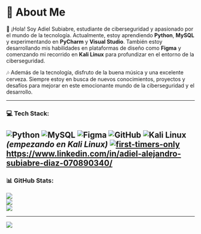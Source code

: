 # 💫 About Me

👋 ¡Hola! Soy Adiel Subiabre, estudiante de ciberseguridad y apasionado por el mundo de la tecnología. Actualmente, estoy aprendiendo **Python**, **MySQL** y experimentando en **PyCharm** y **Visual Studio**. También estoy desarrollando mis habilidades en plataformas de diseño como **Figma** y comenzando mi recorrido en **Kali Linux** para profundizar en el entorno de la ciberseguridad.

🎶 Además de la tecnología, disfruto de la buena música y una excelente cerveza. Siempre estoy en busca de nuevos conocimientos, proyectos y desafíos para mejorar en este emocionante mundo de la ciberseguridad y el desarrollo.

---

### 💻 Tech Stack:
![Python](https://img.shields.io/badge/python-3670A0?style=for-the-badge&logo=python&logoColor=ffdd54) 
![MySQL](https://img.shields.io/badge/mysql-4479A1.svg?style=for-the-badge&logo=mysql&logoColor=white) 
![Figma](https://img.shields.io/badge/figma-%23F24E1E.svg?style=for-the-badge&logo=figma&logoColor=white) 
![GitHub](https://img.shields.io/badge/github-%23121011.svg?style=for-the-badge&logo=github&logoColor=white) 
![Kali Linux](https://img.shields.io/badge/kali%20linux-557C94?style=for-the-badge&logo=kalilinux&logoColor=white) *(empezando en Kali Linux)*
[![first-timers-only](https://img.shields.io/badge/first--timers--only-friendly-blue.svg?style=flat-square)](https://www.firsttimersonly.com/)
https://www.linkedin.com/in/adiel-alejandro-subiabre-diaz-070890340/
---

### 📊 GitHub Stats:
![](https://github-readme-stats.vercel.app/api?username=XfoonkeeMoonkeeX&theme=dark&hide_border=false&include_all_commits=false&count_private=false)<br/> 
![](https://github-readme-streak-stats.herokuapp.com/?user=XfoonkeeMoonkeeX&theme=dark&hide_border=false)<br/> 
![](https://github-readme-stats.vercel.app/api/top-langs/?username=XfoonkeeMoonkeeX&theme=dark&hide_border=false&include_all_commits=false&count_private=false&layout=compact)

---
[![](https://visitcount.itsvg.in/api?id=XfoonkeeMoonkeeX&icon=0&color=0)](https://visitcount.itsvg.in)

